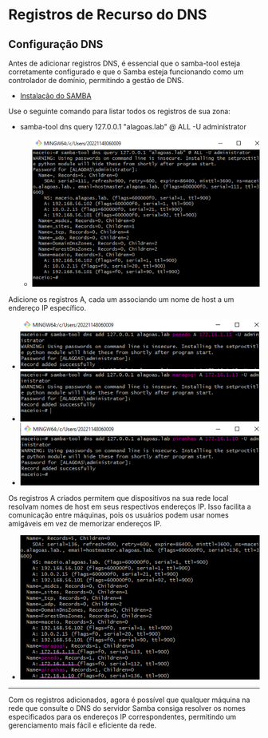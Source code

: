 # Registros de Recurso do DNS
## Configuração DNS

Antes de adicionar registros DNS, é essencial que o samba-tool esteja corretamente configurado e que o Samba esteja funcionando como um controlador de domínio, permitindo a gestão de DNS.
- [Instalação do SAMBA](../samba/instalacao.md)

Use o seguinte comando para listar todos os registros de sua zona:

- samba-tool dns query 127.0.0.1 "alagoas.lab" @ ALL -U administrator

    - ![saída](/docs/dns/assets/samba-tool-dns-query.png)

Adicione os registros A, cada um associando um nome de host a um endereço IP específico.

 - ![saída](/docs/dns/assets/samab-tool-dns-add-penedo.png "Adiciona Host Penedo")
 - ![saída](/docs/dns/assets/samba-tool-dns-add-maragogi.png "Adiciona Host Maragogi")
 - ![saída](/docs/dns/assets/samba-tool-dns-add-piranhas.png "Adiciona Host Piranhas")

  Os registros A criados permitem que dispositivos na sua rede local resolvam nomes de host em seus respectivos endereços IP. Isso facilita a comunicação entre máquinas, pois os usuários podem usar nomes amigáveis em vez de memorizar endereços IP.

 - ![saída](/docs/dns/assets/samba-tool-dns-query_2.png "Verifica hosts adicionados")

 ---
 Com os registros adicionados, agora é possível que qualquer máquina na rede que consulte o DNS do servidor Samba consiga resolver os nomes especificados para os endereços IP correspondentes, permitindo um gerenciamento mais fácil e eficiente da rede.